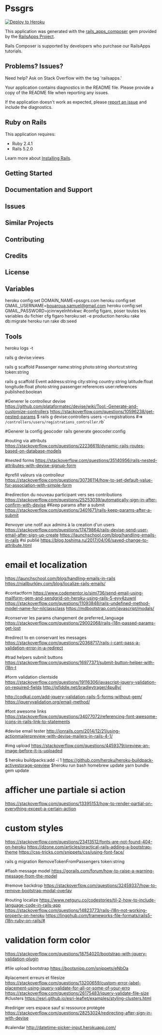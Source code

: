 Pssgrs
================

[![Deploy to Heroku](https://www.herokucdn.com/deploy/button.png)](https://heroku.com/deploy)

This application was generated with the [rails_apps_composer](https://github.com/RailsApps/rails_apps_composer) gem
provided by the [RailsApps Project](http://railsapps.github.io/).

Rails Composer is supported by developers who purchase our RailsApps tutorials.

Problems? Issues?
-----------

Need help? Ask on Stack Overflow with the tag 'railsapps.'

Your application contains diagnostics in the README file. Please provide a copy of the README file when reporting any issues.

If the application doesn't work as expected, please [report an issue](https://github.com/RailsApps/rails_apps_composer/issues)
and include the diagnostics.

Ruby on Rails
-------------

This application requires:

- Ruby 2.4.1
- Rails 5.2.0

Learn more about [Installing Rails](http://railsapps.github.io/installing-rails.html).

Getting Started
---------------

Documentation and Support
-------------------------

Issues
-------------

Similar Projects
----------------

Contributing
------------

Credits
-------

License
-------

Variables
-------
heroku config:set DOMAIN_NAME=pssgrs.com
heroku config:set GMAIL_USERNAME=bouaroua.samuel@gmail.com
heroku config:set GMAIL_PASSWORD=jcinrwyelnhtvkwc
#config figaro, poser toutes les variables du fichier cfg
figaro heroku:set -e production
heroku rake db:migrate
heroku run rake db:seed

Tools
-------
heroku logs -t


rails g devise:views

rails g scaffold Passenger name:string photo:string shortcut:string token:string

rails g scaffold Event address:string city:string country:string latitude:float longitude:float photo:string passenger:references user:references published:boolean


#Generer le controlleur devise
https://github.com/plataformatec/devise/wiki/Tool:-Generate-and-customize-controllers
https://stackoverflow.com/questions/10596238/get-nested-params
$ rails g devise:controllers users -c=registrations #=> `/controllers/users/registrations_controller`.rb`

#Generer la config geocoder
rails generate geocoder:config

#routing via attributs
https://stackoverflow.com/questions/22236619/dynamic-rails-routes-based-on-database-models

#nested forms
https://stackoverflow.com/questions/35140956/rails-nested-attributes-with-devise-signup-form

#prefill valeurs via controlleur
https://stackoverflow.com/questions/30736114/how-to-set-default-value-for-association-with-simple-form

#redirection du nouveau participant vers ses contributions
https://stackoverflow.com/questions/25253039/automatically-sign-in-after-confirm-with-devise
#Keep params after a submit
https://stackoverflow.com/questions/3401671/rails-keep-params-after-a-submit

#envoyer une notif aux admins à la creation d'un users
https://stackoverflow.com/questions/17479864/rails-devise-send-user-email-after-sign-up-create
https://launchschool.com/blog/handling-emails-in-rails
#si publié
https://blog.toshima.ru/2017/04/06/saved-change-to-attribute.html

# email et localization
https://launchschool.com/blog/handling-emails-in-rails
https://niallburkley.com/blog/localize-rails-emails/

#contactform
https://www.codementor.io/simi736/send-email-using-mailform-gem-and-sendgrid-on-heroku-using-rails-5-eyy4zuwnl
https://stackoverflow.com/questions/11093848/rails-undefined-method-model-name-for-nilclassclass
https://mdbootstrap.com/javascript/modals/

#conserver les params changement de preferred_language
https://stackoverflow.com/questions/29002068/rails-i18n-passed-params-get-lost

#redirect to en conservant les messages https://stackoverflow.com/questions/20368717/rails-i-cant-pass-a-validation-error-in-a-redirect

#trad helpers submit buttons
https://stackoverflow.com/questions/16977371/submit-button-helper-with-i18n-t

#form validation clientside
https://stackoverflow.com/questions/19116306/javascript-jquery-validation-on-required-fields
http://jsfiddle.net/bradleytrager/4puBy/

http://codkal.com/add-jquery-validation-rails-5-forms-without-gem/
https://jqueryvalidation.org/email-method/

#font awesome links
https://stackoverflow.com/questions/34077072/referencing-font-awesome-icons-in-rails-link-to-statements

#devise email tester
http://ionrails.com/2014/12/21/using-actionmailerpreview-with-devise-mailers-in-rails-4-1/

#img upload
https://stackoverflow.com/questions/4459379/preview-an-image-before-it-is-uploaded

$ heroku buildpacks:add -i 1 https://github.com/heroku/heroku-buildpack-activestorage-preview
$heroku run bash
homebrew update yarn
bundle gem update

# afficher une partiale si action
https://stackoverflow.com/questions/13395153/how-to-render-partial-on-everything-except-a-certain-action

# custom styles
https://stackoverflow.com/questions/23413512/fonts-are-not-found-404-on-heroku
https://dzone.com/articles/practical-rails-adding-a-bootstrap-theme
https://css-tricks.com/snippets/css/using-font-face/

rails g migration RemoveTokenFromPassengers token:string

#flash message model
https://gorails.com/forum/how-to-raise-a-warning-message-from-the-model

#remove backdrop
https://stackoverflow.com/questions/32459337/how-to-remove-bootstrap-modal-overlay

#routing localize
https://www.netguru.co/codestories/til-2-how-to-include-language-code-in-rails-app
https://stackoverflow.com/questions/14823773/rails-i18n-not-working-properly-on-heroku
https://lingohub.com/frameworks-file-formats/rails5-i18n-ruby-on-rails/#

# validation form color
https://stackoverflow.com/questions/18754020/bootstrap-with-jquery-validation-plugin

#file upload bootstrap
https://bootsnipp.com/snippets/eNbOa

#placement erreurs et filesize
https://stackoverflow.com/questions/13200659/custom-error-label-placement-using-jquery-validate-for-all-or-some-of-your-erro
https://stackoverflow.com/questions/26175483/jquery-validate-file-size
#clusters
https://esri.github.io/esri-leaflet/examples/styling-clusters.html

#rediriger vers espace sauf si ressource protégée
https://stackoverflow.com/questions/28253024/redirecting-after-sign-in-with-devise

#calendar
http://datetime-picker-input.herokuapp.com/
